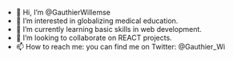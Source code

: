 - 👋 Hi, I’m @GauthierWillemse
- 👀 I’m interested in globalizing medical education. 
- 🌱 I’m currently learning basic skills in web development. 
- 💞️ I’m looking to collaborate on REACT projects. 
- 📫 How to reach me: you can find me on Twitter: @Gauthier_Wi

<!---
GauthierWillemse/GauthierWillemse is a ✨ special ✨ repository because its `README.md` (this file) appears on your GitHub profile.
You can click the Preview link to take a look at your changes.
--->
